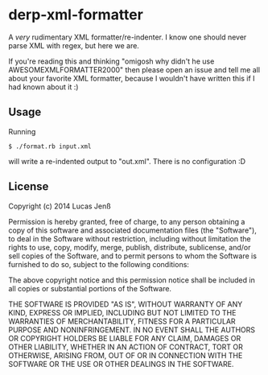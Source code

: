 # derp-xml-formatter

A _very_ rudimentary XML formatter/re-indenter. I know one should never parse XML with regex, but here we are.

If you're reading this and thinking "omigosh why didn't he use AWESOMEXMLFORMATTER2000" then please open an issue and tell me all about your favorite XML formatter, because I wouldn't have written this if I had known about it :)


## Usage

Running

    $ ./format.rb input.xml

will write a re-indented output to "out.xml". There is no configuration :D



## License

Copyright (c) 2014 Lucas Jenß

Permission is hereby granted, free of charge, to any person obtaining a copy of this software and associated documentation files (the "Software"), to deal in the Software without restriction, including without limitation the rights to use, copy, modify, merge, publish, distribute, sublicense, and/or sell copies of the Software, and to permit persons to whom the Software is furnished to do so, subject to the following conditions:

The above copyright notice and this permission notice shall be included in all copies or substantial portions of the Software.

THE SOFTWARE IS PROVIDED "AS IS", WITHOUT WARRANTY OF ANY KIND, EXPRESS OR IMPLIED, INCLUDING BUT NOT LIMITED TO THE WARRANTIES OF MERCHANTABILITY, FITNESS FOR A PARTICULAR PURPOSE AND NONINFRINGEMENT. IN NO EVENT SHALL THE AUTHORS OR COPYRIGHT HOLDERS BE LIABLE FOR ANY CLAIM, DAMAGES OR OTHER LIABILITY, WHETHER IN AN ACTION OF CONTRACT, TORT OR OTHERWISE, ARISING FROM, OUT OF OR IN CONNECTION WITH THE SOFTWARE OR THE USE OR OTHER DEALINGS IN THE SOFTWARE.
